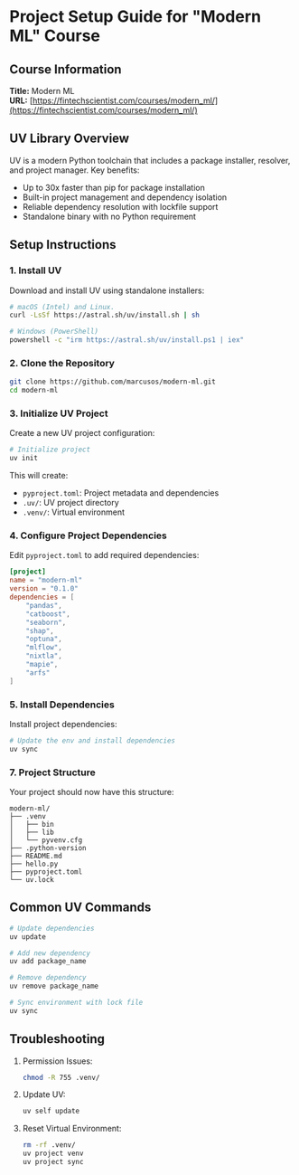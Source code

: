 # Project Setup Guide for "Modern ML" Course

## Course Information
**Title:** Modern ML  
**URL:** [https://fintechscientist.com/courses/modern_ml/](https://fintechscientist.com/courses/modern_ml/)

## UV Library Overview

UV is a modern Python toolchain that includes a package installer, resolver, and project manager. Key benefits:
- Up to 30x faster than pip for package installation
- Built-in project management and dependency isolation
- Reliable dependency resolution with lockfile support
- Standalone binary with no Python requirement

## Setup Instructions

### 1. Install UV

Download and install UV using standalone installers:

```bash
# macOS (Intel) and Linux.
curl -LsSf https://astral.sh/uv/install.sh | sh

# Windows (PowerShell)
powershell -c "irm https://astral.sh/uv/install.ps1 | iex"
```

### 2. Clone the Repository

```bash
git clone https://github.com/marcusos/modern-ml.git
cd modern-ml
```

### 3. Initialize UV Project

Create a new UV project configuration:

```bash
# Initialize project
uv init
```

This will create:
- `pyproject.toml`: Project metadata and dependencies
- `.uv/`: UV project directory
- `.venv/`: Virtual environment

### 4. Configure Project Dependencies

Edit `pyproject.toml` to add required dependencies:

```toml
[project]
name = "modern-ml"
version = "0.1.0"
dependencies = [
    "pandas",
    "catboost",
    "seaborn",
    "shap",
    "optuna",
    "mlflow",
    "nixtla",
    "mapie",
    "arfs"
]
```

### 5. Install Dependencies

Install project dependencies:

```bash
# Update the env and install dependencies
uv sync
```

### 7. Project Structure

Your project should now have this structure:
```
modern-ml/
├── .venv
│   ├── bin
│   ├── lib
│   └── pyvenv.cfg
├── .python-version
├── README.md
├── hello.py
├── pyproject.toml
└── uv.lock
```

## Common UV Commands

```bash
# Update dependencies
uv update

# Add new dependency
uv add package_name

# Remove dependency
uv remove package_name

# Sync environment with lock file
uv sync
```

## Troubleshooting

1. Permission Issues:
   ```bash
   chmod -R 755 .venv/
   ```

2. Update UV:
   ```bash
   uv self update
   ```

3. Reset Virtual Environment:
   ```bash
   rm -rf .venv/
   uv project venv
   uv project sync
   ```
